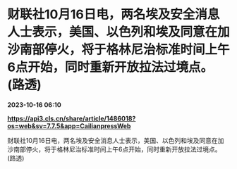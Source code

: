 # 财联社10月16日电，两名埃及安全消息人士表示，美国、以色列和埃及同意在加沙南部停火，将于格林尼治标准时间上午6点开始，同时重新开放拉法过境点。 (路透)

**2023-10-16 06:10**

**https://api3.cls.cn/share/article/1486018?os=web&sv=7.7.5&app=CailianpressWeb**

财联社10月16日电，两名埃及安全消息人士表示，美国、以色列和埃及同意在加沙南部停火，将于格林尼治标准时间上午6点开始，同时重新开放拉法过境点。 (路透)